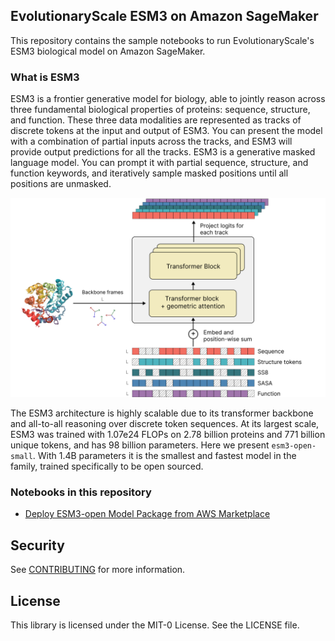 ## EvolutionaryScale ESM3 on Amazon SageMaker

This repository contains the sample notebooks to run EvolutionaryScale's ESM3 biological model on Amazon SageMaker.


### What is ESM3
ESM3 is a frontier generative model for biology, able to jointly reason across three fundamental biological properties of proteins: sequence, structure, and function. These three data modalities are represented as tracks of discrete tokens at the input and output of ESM3. You can present the model with a combination of partial inputs across the tracks, and ESM3 will provide output predictions for all the tracks. ESM3 is a generative masked language model. You can prompt it with partial sequence, structure, and function keywords, and iteratively sample masked positions until all positions are unmasked.

![ESM3 Architecture](images/esm3-architecture.png)

The ESM3 architecture is highly scalable due to its transformer backbone and all-to-all reasoning over discrete token sequences. At its largest scale, ESM3 was trained with 1.07e24 FLOPs on 2.78 billion proteins and 771 billion unique tokens, and has 98 billion parameters. Here we present `esm3-open-small`. With 1.4B parameters it is the smallest and fastest model in the family, trained specifically to be open sourced.

### Notebooks in this repository 
* [Deploy ESM3-open Model Package from AWS Marketplace ](esm3-sagemaker-sample-notebook.ipynb)


## Security

See [CONTRIBUTING](CONTRIBUTING.md#security-issue-notifications) for more information.

## License

This library is licensed under the MIT-0 License. See the LICENSE file.

